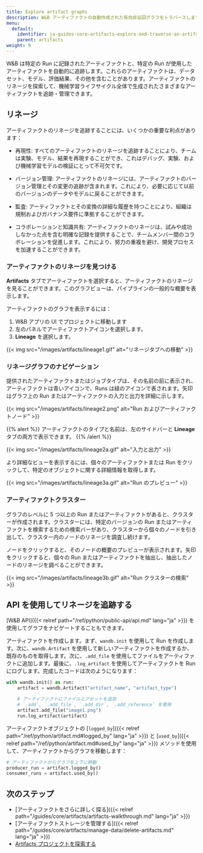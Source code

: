 ```yaml
---
title: Explore artifact graphs
description: W&B アーティファクトの自動作成された有向非巡回グラフをトラバースします。
menu:
  default:
    identifier: ja-guides-core-artifacts-explore-and-traverse-an-artifact-graph
    parent: artifacts
weight: 9
---
```


W&B は特定の Run に記録されたアーティファクトと、特定の Run が使用したアーティファクトを自動的に追跡します。これらのアーティファクトは、データセット、モデル、評価結果、その他を含むことがあります。アーティファクトのリネージを探索して、機械学習ライフサイクル全体で生成されたさまざまなアーティファクトを追跡・管理できます。

## リネージ
アーティファクトのリネージを追跡することには、いくつかの重要な利点があります：

- 再現性: すべてのアーティファクトのリネージを追跡することにより、チームは実験、モデル、結果を再現することができ、これはデバッグ、実験、および機械学習モデルの検証にとって不可欠です。

- バージョン管理: アーティファクトのリネージには、アーティファクトのバージョン管理とその変更の追跡が含まれます。これにより、必要に応じて以前のバージョンのデータやモデルに戻ることができます。

- 監査: アーティファクトとその変換の詳細な履歴を持つことにより、組織は規制およびガバナンス要件に準拠することができます。

- コラボレーションと知識共有: アーティファクトのリネージは、試みや成功しなかった点を含む明確な記録を提供することで、チームメンバー間のコラボレーションを促進します。これにより、努力の重複を避け、開発プロセスを加速することができます。

### アーティファクトのリネージを見つける
**Artifacts** タブでアーティファクトを選択すると、アーティファクトのリネージを見ることができます。このグラフビューは、パイプラインの一般的な概要を表示します。

アーティファクトのグラフを表示するには：

1. W&B アプリの UI でプロジェクトに移動します
2. 左のパネルでアーティファクトアイコンを選択します。
3. **Lineage** を選択します。

{{< img src="/images/artifacts/lineage1.gif" alt="リネージタブへの移動" >}}

### リネージグラフのナビゲーション

提供されたアーティファクトまたはジョブタイプは、その名前の前に表示され、アーティファクトは青いアイコンで、Runs は緑のアイコンで表されます。矢印はグラフ上の Run またはアーティファクトの入力と出力を詳細に示します。

{{< img src="/images/artifacts/lineage2.png" alt="Run およびアーティファクトノード" >}}

{{% alert %}}
アーティファクトのタイプと名前は、左のサイドバーと **Lineage** タブの両方で表示できます。
{{% /alert %}}

{{< img src="/images/artifacts/lineage2a.gif" alt="入力と出力" >}}

より詳細なビューを表示するには、個々のアーティファクトまたは Run をクリックして、特定のオブジェクトに関する詳細情報を取得します。

{{< img src="/images/artifacts/lineage3a.gif" alt="Run のプレビュー" >}}

### アーティファクトクラスター

グラフのレベルに 5 つ以上の Run またはアーティファクトがあると、クラスターが作成されます。クラスターには、特定のバージョンの Run またはアーティファクトを検索するための検索バーがあり、クラスターから個々のノードを引き出して、クラスター内のノードのリネージを調査し続けます。

ノードをクリックすると、そのノードの概要のプレビューが表示されます。矢印をクリックすると、個々の Run またはアーティファクトを抽出し、抽出したノードのリネージを調べることができます。

{{< img src="/images/artifacts/lineage3b.gif" alt="Run クラスターの検索" >}}

## API を使用してリネージを追跡する
[W&B API]({{< relref path="/ref/python/public-api/api.md" lang="ja" >}}) を使用してグラフをナビゲートすることもできます。

アーティファクトを作成します。まず、`wandb.init` を使用して Run を作成します。次に、`wandb.Artifact` を使用して新しいアーティファクトを作成するか、既存のものを取得します。次に、`.add_file` を使用してファイルをアーティファクトに追加します。最後に、`.log_artifact` を使用してアーティファクトを Run にログします。完成したコードは次のようになります：

```python
with wandb.init() as run:
    artifact = wandb.Artifact("artifact_name", "artifact_type")

    # アーティファクトにファイルとアセットを追加
    # `.add`, `.add_file`, `.add_dir`, `.add_reference` を使用
    artifact.add_file("image1.png")
    run.log_artifact(artifact)
```

アーティファクトオブジェクトの [`logged_by`]({{< relref path="/ref/python/artifact.md#logged_by" lang="ja" >}}) と [`used_by`]({{< relref path="/ref/python/artifact.md#used_by" lang="ja" >}}) メソッドを使用して、アーティファクトからグラフを移動します：

```python
# アーティファクトからグラフを上下に移動
producer_run = artifact.logged_by()
consumer_runs = artifact.used_by()
```
## 次のステップ
- [アーティファクトをさらに詳しく探る]({{< relref path="/guides/core/artifacts/artifacts-walkthrough.md" lang="ja" >}})
- [アーティファクトストレージを管理する]({{< relref path="/guides/core/artifacts/manage-data/delete-artifacts.md" lang="ja" >}})
- [Artifacts プロジェクトを探索する](https://wandb.ai/wandb-smle/artifact_workflow/artifacts/raw_dataset/raw_data/v0/lineage)